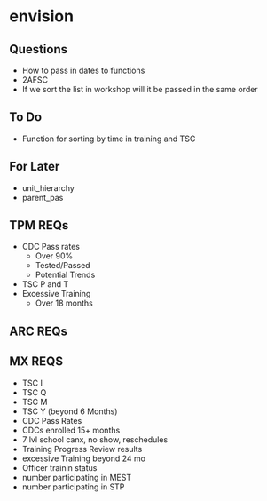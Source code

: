  # envision



## Questions 
- How to pass in dates to functions
- 2AFSC
- If we sort the list in workshop will it be passed in the same order 

## To Do 
- Function for sorting by time in training and TSC

## For Later 
- unit_hierarchy 
- parent_pas



## TPM REQs 
- CDC Pass rates 
	- Over 90%
	- Tested/Passed
	- Potential Trends
- TSC P and T
- Excessive Training 
	- Over 18 months

## ARC REQs


## MX REQS
- TSC I
- TSC Q
- TSC M
- TSC Y (beyond 6 Months)
- CDC Pass Rates
- CDCs enrolled 15+ months
- 7 lvl school canx, no show, reschedules
- Training Progress Review results
- excessive Training beyond 24 mo
- Officer trainin status
- number participating in MEST
- number participating in STP
  
    

